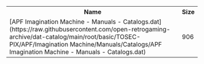 <table>
<tr><th>Name</th><th>Size</th></tr>
<tr><td>
[APF Imagination Machine - Manuals - Catalogs.dat](https://raw.githubusercontent.com/open-retrogaming-archive/dat-catalog/main/root/basic/TOSEC-PIX/APF/Imagination Machine/Manuals/Catalogs/APF Imagination Machine - Manuals - Catalogs.dat)
</td><td>906</td></tr>
</table>
